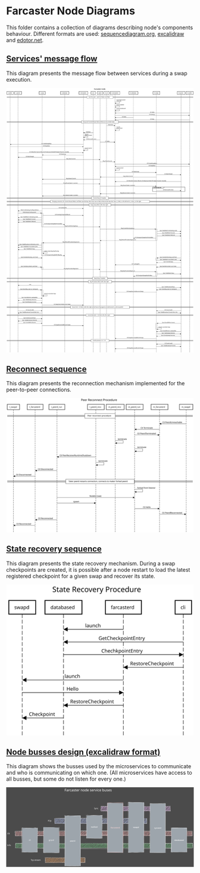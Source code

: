 # Farcaster Node Diagrams

This folder contains a collection of diagrams describing node's components behaviour. Different formats are used: [sequencediagram.org](https://sequencediagram.org/), [excalidraw](https://excalidraw.com) and [edotor.net](https://edotor.net/).

## [Services' message flow](./sequencediagram.txt)

This diagram presents the message flow between services during a swap execution.

![Services' message flow](./sequencediagram.svg)

## [Reconnect sequence](./reconnect_sequencediagram.txt)

This diagram presents the reconnection mechanism implemented for the peer-to-peer connections.

![Reconnect sequence](./reconnect_sequencediagram.svg)

## [State recovery sequence](./staterecovery_sequencediagram.txt)

This diagram presents the state recovery mechanism. During a swap checkpoints are created, it is possible after a node restart to load the latest registered checkpoint for a given swap and recover its state.

![State recovery sequence](./staterecovery_sequencediagram.svg)

## [Node busses design (excalidraw format)](./node-busses.excalidraw)

This diagram shows the busses used by the microservices to communicate and who is communicating on which one. (All microservices have access to all busses, but some do not listen for every one.)

![Node busses](./node-busses.svg)
